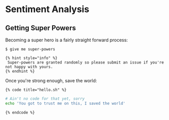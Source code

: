 # Sentiment Analysis

## Getting Super Powers

Becoming a super hero is a fairly straight forward process:

```text
$ give me super-powers
```

```text
{% hint style="info" %}
 Super-powers are granted randomly so please submit an issue if you're not happy with yours.
{% endhint %}
```

Once you're strong enough, save the world:

```text
{% code title="hello.sh" %}
```

```bash
# Ain't no code for that yet, sorry
echo 'You got to trust me on this, I saved the world'
```

```text
{% endcode %}
```

